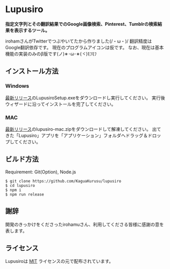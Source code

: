 # Lupusiro

**指定文字列とその翻訳結果でのGoogle画像検索、Pinterest、Tumblrの検索結果を表示するツール。**

irohamさんがTwitterでつぶやいてたから作りました(/・ω・)/
翻訳精度はGoogle翻訳依存です。
現在のプログラムアイコンは仮です。
なお、現在は基本機能の実装のみのβ版です(ノ)&lowast;･ω･&lowast;(ヾ)ﾓﾌﾓﾌ


## インストール方法
### Windows
[最新リリース](releases/latest)のLupusiroSetup.exeをダウンロードし実行してください。
実行後ウィザードに沿ってインストールを完了してください。

### MAC
[最新リリース](releases/latest)のlupusiro-mac.zipをダウンロードして解凍してください。
出てきた「Lupusiro」アプリを「アプリケーション」フォルダへドラッグ＆ドロップしてください。

## ビルド方法
Requirement: Git(Option), Node.js

```
$ git clone https://github.com/KaguaKurusu/lupusiro
$ cd lupusiro
$ npm i
$ npm run release
```

## 謝辞
開発のきっかけをくださったirohamuさん、利用してくださる皆様に感謝の意を表します。

## ライセンス
Lupusiroは
[MIT](LICENSE)
ライセンスの元で配布されています。
